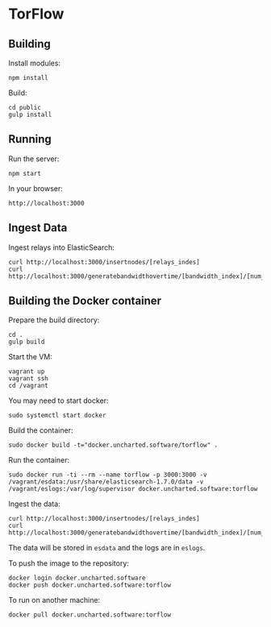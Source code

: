 # TorFlow

## Building

Install modules:

    npm install

Build:

    cd public
    gulp install

## Running

Run the server:

	npm start

In your browser:

	http://localhost:3000

## Ingest Data

Ingest relays into ElasticSearch:

	curl http://localhost:3000/insertnodes/[relays_indes]
	curl http://localhost:3000/generatebandwidthovertime/[bandwidth_index]/[num_days]

## Building the Docker container

Prepare the build directory:

	cd .
	gulp build

Start the VM:

    vagrant up
    vagrant ssh
    cd /vagrant

You may need to start docker:

	sudo systemctl start docker

Build the container:

    sudo docker build -t="docker.uncharted.software/torflow" .

Run the container:

    sudo docker run -ti --rm --name torflow -p 3000:3000 -v /vagrant/esdata:/usr/share/elasticsearch-1.7.0/data -v /vagrant/eslogs:/var/log/supervisor docker.uncharted.software:torflow

Ingest the data:

	curl http://localhost:3000/insertnodes/[relays_indes]
	curl http://localhost:3000/generatebandwidthovertime/[bandwidth_index]/[num_days]

The data will be stored in `esdata` and the logs are in `eslogs`.

To push the image to the repository:

	docker login docker.uncharted.software
	docker push docker.uncharted.software:torflow

To run on another machine:

	docker pull docker.uncharted.software:torflow
